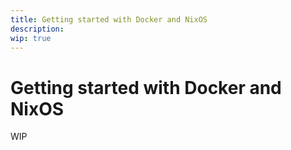 ```yaml
---
title: Getting started with Docker and NixOS
description:
wip: true
---
```


# Getting started with Docker and NixOS

WIP
